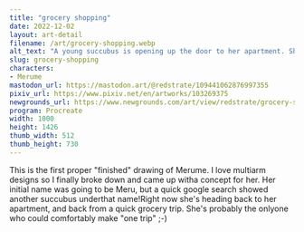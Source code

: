 ```yaml
---
title: "grocery shopping"
date: 2022-12-02
layout: art-detail
filename: /art/grocery-shopping.webp
alt_text: "A young succubus is opening up the door to her apartment. She has pale blue hair, red eyes and is looking out in the distance.She has four arms, one of which is turning the knob to the door. Another two hands are holding grocery bags, and the lastis inside of her jacket pocket. She is wearing a red jacket, and dark gray shorts."
slug: grocery-shopping
characters:
- Merume
mastodon_url: https://mastodon.art/@redstrate/109441062876997355
pixiv_url: https://www.pixiv.net/en/artworks/103269375
newgrounds_url: https://www.newgrounds.com/art/view/redstrate/grocery-shopping
program: Procreate
width: 1000
height: 1426
thumb_width: 512
thumb_height: 730
---
```

This is the first proper "finished" drawing of Merume. I love multiarm designs so I finally broke down and came up witha concept for her. Her initial name was going to be Meru, but a quick google search showed another succubus underthat name!Right now she's heading back to her apartment, and back from a quick grocery trip. She's probably the onlyone who could comfortably make "one trip" ;-)
